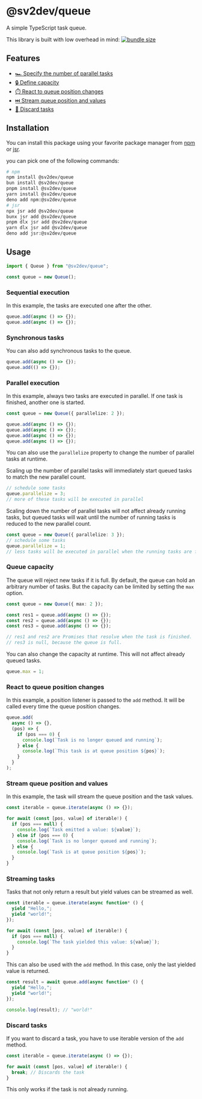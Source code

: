 # @sv2dev/queue

A simple TypeScript task queue.

This library is built with low overhead in mind: [![bundle size](https://badgen.net/bundlephobia/minzip/@sv2dev/queue)](https://bundlephobia.com/package/@sv2dev/queue)

## Features

- [🏎️ Specify the number of parallel tasks](#parallel-execution)
- [🔒 Define capacity](#queue-capacity)
- [⏱️ React to queue position changes](#react-to-queue-position-changes)
- [⏭️ Stream queue position and values](#stream-queue-position-and-values)
- [🚫 Discard tasks](#discard-tasks)

## Installation

You can install this package using your favorite package manager from [npm](https://www.npmjs.com/package/@sv2dev/queue) or [jsr](https://jsr.io/@sv2dev/queue).

you can pick one of the following commands:

```bash
# npm
npm install @sv2dev/queue
bun install @sv2dev/queue
pnpm install @sv2dev/queue
yarn install @sv2dev/queue
deno add npm:@sv2dev/queue
# jsr
npx jsr add @sv2dev/queue
bunx jsr add @sv2dev/queue
pnpm dlx jsr add @sv2dev/queue
yarn dlx jsr add @sv2dev/queue
deno add jsr:@sv2dev/queue
```

## Usage

```ts
import { Queue } from "@sv2dev/queue";

const queue = new Queue();
```

### Sequential execution

In this example, the tasks are executed one after the other.

```ts
queue.add(async () => {});
queue.add(async () => {});
```

### Synchronous tasks

You can also add synchronous tasks to the queue.

```ts
queue.add(async () => {});
queue.add(() => {});
```

### Parallel execution

In this example, always two tasks are executed in parallel. If one task is finished, another one is started.

```ts
const queue = new Queue({ parallelize: 2 });

queue.add(async () => {});
queue.add(async () => {});
queue.add(async () => {});
queue.add(async () => {});
```

You can also use the `parallelize` property to change the number of parallel tasks at runtime.

Scaling up the number of parallel tasks will immediately start queued tasks to match the new parallel count.

```ts
// schedule some tasks
queue.parallelize = 3;
// more of these tasks will be executed in parallel
```

Scaling down the number of parallel tasks will not affect already running tasks, but queued tasks will wait
until the number of running tasks is reduced to the new parallel count.

```ts
const queue = new Queue({ parallelize: 3 });
// schedule some tasks
queue.parallelize = 1;
// less tasks will be executed in parallel when the running tasks are finished
```

### Queue capacity

The queue will reject new tasks if it is full. By default, the queue can hold an arbitrary number of tasks.
But the capacity can be limited by setting the `max` option.

```ts
const queue = new Queue({ max: 2 });

const res1 = queue.add(async () => {});
const res2 = queue.add(async () => {});
const res3 = queue.add(async () => {});

// res1 and res2 are Promises that resolve when the task is finished.
// res3 is null, because the queue is full.
```

You can also change the capacity at runtime. This will not affect already queued tasks.

```ts
queue.max = 1;
```

### React to queue position changes

In this example, a position listener is passed to the `add` method. It will be called every time the queue position changes.

```ts
queue.add(
  async () => {},
  (pos) => {
    if (pos === 0) {
      console.log(`Task is no longer queued and running`);
    } else {
      console.log(`This task is at queue position ${pos}`);
    }
  }
);
```

### Stream queue position and values

In this example, the task will stream the queue position and the task values.

```ts
const iterable = queue.iterate(async () => {});

for await (const [pos, value] of iterable!) {
  if (pos === null) {
    console.log(`Task emitted a value: ${value}`);
  } else if (pos === 0) {
    console.log(`Task is no longer queued and running`);
  } else {
    console.log(`Task is at queue position ${pos}`);
  }
}
```

### Streaming tasks

Tasks that not only return a result but yield values can be streamed as well.

```ts
const iterable = queue.iterate(async function* () {
  yield "Hello,";
  yield "world!";
});

for await (const [pos, value] of iterable!) {
  if (pos === null) {
    console.log(`The task yielded this value: ${value}`);
  }
}
```

This can also be used with the `add` method. In this case, only the last yielded value is returned.

```ts
const result = await queue.add(async function* () {
  yield "Hello,";
  yield "world!";
});

console.log(result); // "world!"
```

### Discard tasks

If you want to discard a task, you have to use iterable version of the `add` method.

```ts
const iterable = queue.iterate(async () => {});

for await (const [pos, value] of iterable!) {
  break; // Discards the task
}
```

This only works if the task is not already running.
